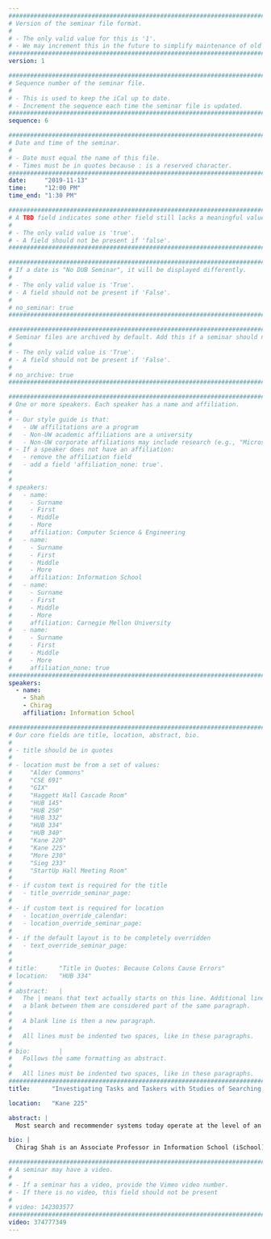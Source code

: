```yaml
---
################################################################################
# Version of the seminar file format.
#
# - The only valid value for this is '1'.
# - We may increment this in the future to simplify maintenance of old seminars.
################################################################################
version: 1

################################################################################
# Sequence number of the seminar file.
#
# - This is used to keep the iCal up to date.
# - Increment the sequence each time the seminar file is updated.
################################################################################
sequence: 6

################################################################################
# Date and time of the seminar.
#
# - Date must equal the name of this file.
# - Times must be in quotes because : is a reserved character.
################################################################################
date:     "2019-11-13"
time:     "12:00 PM"
time_end: "1:30 PM"

################################################################################
# A TBD field indicates some other field still lacks a meaningful value.
#
# - The only valid value is 'true'.
# - A field should not be present if 'false'.
################################################################################

################################################################################
# If a date is "No DUB Seminar", it will be displayed differently.
#
# - The only valid value is 'True'.
# - A field should not be present if 'False'.
#
# no_seminar: true
################################################################################

################################################################################
# Seminar files are archived by default. Add this if a seminar should not be.
#
# - The only valid value is 'True'.
# - A field should not be present if 'False'.
#
# no_archive: true
################################################################################

################################################################################
# One or more speakers. Each speaker has a name and affiliation.
#
# - Our style guide is that:
#   - UW affilitations are a program
#   - Non-UW academic affiliations are a university
#   - Non-UW corporate affiliations may include research (e.g., "Microsoft Research")
# - If a speaker does not have an affiliation:
#   - remove the affiliation field
#   - add a field 'affiliation_none: true'.
#
#
# speakers:
#   - name: 
#     - Surname
#     - First
#     - Middle
#     - More
#     affiliation: Computer Science & Engineering 
#   - name: 
#     - Surname
#     - First
#     - Middle
#     - More
#     affiliation: Information School 
#   - name: 
#     - Surname
#     - First
#     - Middle
#     - More
#     affiliation: Carnegie Mellon University 
#   - name:
#     - Surname
#     - First
#     - Middle
#     - More
#     affiliation_none: true
################################################################################
speakers:
  - name:
    - Shah
    - Chirag
    affiliation: Information School

################################################################################
# Our core fields are title, location, abstract, bio.
#
# - title should be in quotes
#
# - location must be from a set of values:
#     "Alder Commons"
#     "CSE 691"
#     "GIX"
#     "Haggett Hall Cascade Room"
#     "HUB 145"
#     "HUB 250"
#     "HUB 332"
#     "HUB 334"
#     "HUB 340"
#     "Kane 220"
#     "Kane 225"
#     "More 230"
#     "Sieg 233"
#     "StartUp Hall Meeting Room"
#
# - if custom text is required for the title
#   - title_override_seminar_page:
#
# - if custom text is required for location
#   - location_override_calendar:
#   - location_override_seminar_page:
#
# - if the default layout is to be completely overridden
#   - text_override_seminar_page:
#
#
# title:      "Title in Quotes: Because Colons Cause Errors"
# location:   "HUB 334"
#
# abstract:   |
#   The | means that text actually starts on this line. Additional lines without
#   a blank between them are considered part of the same paragraph.
#
#   A blank line is then a new paragraph.
#
#   All lines must be indented two spaces, like in these paragraphs.
#
# bio:        |
#   Follows the same formatting as abstract.
#
#   All lines must be indented two spaces, like in these paragraphs.
################################################################################
title:      "Investigating Tasks and Taskers with Studies of Searching Online and in the Wild"

location:   "Kane 225"

abstract: |
  Most search and recommender systems today operate at the level of an individual’s actions as a way to model what their    needs may be and what suggestions they may like. In doing so, they are often ignoring the context in which such activities happen or the person performing those actions. In this talk, I will argue that knowing the context of task in which search and recommendation activities happen as well as the knowledge about the taskers could provide us with crucial information in a recommendation application. Specifically, I will describe our efforts to model a search task and/or how a user is approaching that task as a way to identify potential problems and come up with process-based recommendations in online exploratory searches. I will then present some recent work to connect exploratory searching in online and physical contexts, allowing us to do cross-context task analysis. These works are primarily based on several user studies done in the lab and in the field. Finally, I will bring these together under a new research theme called Information Fostering, where such nuanced analysis of task is used to predict problems or opportunities that may occur in the future. This kind of work fits squarely in a relatively new, interdisciplinary community called CHIIR, created through the collaboration of ACM CHI and ACM SIGIR.

bio: |
  Chirag Shah is an Associate Professor in Information School (iSchool) at University of Washington (UW) in Seattle. Before UW, he was a faculty at Rutgers University. His research interests include studies of interactive information retrieval/seeking, trying to understand the task a person is doing and providing proactive recommendations. Dr. Shah received his MS in Computer Science from University of Massachusetts (UMass) at Amherst, and PhD in Information Science from University of North Carolina (UNC) at Chapel Hill. He directs the InfoSeeking Lab where he investigates issues related to information seeking, human-computer interaction (HCI), and fairness in machine learning, supported by grants from National Science Foundation (NSF), National Institute of Health (NIH), Institute of Museum and Library Services (IMLS), Amazon, Google, and Yahoo. He spent his sabbatical last year at Spotify working on voice-based search and recommendation problems. As an Amazon Scholar he is working with Amazon’s Personalization team on applications involving personalized and task-oriented recommendations. More information about Dr. Shah can be found at http://chiragshah.org/.

################################################################################
# A seminar may have a video.
#
# - If a seminar has a video, provide the Vimeo video number.
# - If there is no video, this field should not be present
#
# video: 142303577
################################################################################
video: 374777349
---
```

